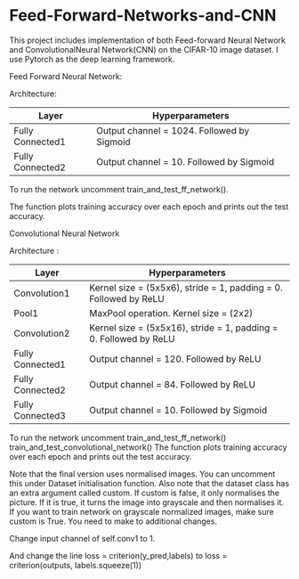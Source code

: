 # Feed-Forward-Networks-and-CNN

This project includes implementation of both Feed-forward Neural Network and ConvolutionalNeural Network(CNN) on the CIFAR-10 image dataset. I use Pytorch as the deep learning framework.

Feed Forward Neural Network: 

Architecture: 

| Layer  | Hyperparameters |
| ------------- | ------------- |
| Fully Connected1 | Output channel = 1024.  Followed by Sigmoid | 
| Fully Connected2 |Output channel = 10.  Followed by Sigmoid | 

To run the network uncomment train_and_test_ff_network(). 

The function plots training accuracy over each epoch and prints out the test accuracy. 

Convolutional Neural Network 

Architecture : 

| Layer  | Hyperparameters |
| ------------- | ------------- |
| Convolution1  | Kernel size = (5x5x6), stride = 1, padding = 0.  Followed by ReLU  |
| Pool1 | MaxPool operation.  Kernel size = (2x2) |
| Convolution2 | Kernel size = (5x5x16), stride = 1, padding = 0.  Followed by ReLU | 
| Fully Connected1 | Output channel = 120.  Followed by ReLU | 
| Fully Connected2 | Output channel = 84.  Followed by ReLU | 
| Fully Connected3 | Output channel = 10.  Followed by Sigmoid | 



To run the network uncomment train_and_test_ff_network()  train_and_test_convolutional_network() 
The function plots training accuracy over each epoch and prints out the test accuracy. 


Note that the final version uses normalised images. You can uncomment this under Dataset initialisation function.
Also note that the dataset class has an extra argument called custom. If custom is false, it only normalises the picture. If it is true, it turns the image into grayscale and then normalises it. If you want to train network on grayscale normalized images, make sure custom is True.
You need to make to additional changes. 

Change input channel of self.conv1 to 1.

And change the line loss = criterion(y_pred,labels) to  loss = criterion(outputs, labels.squeeze(1))
